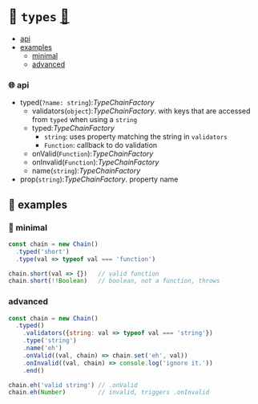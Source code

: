 # 🌊 `types` [🎼 ](https://github.com/fluents/chain-able/wiki/compose)

- [api](#-api)
- [examples](#-examples)
  - [minimal](#-minimal)
  - [advanced](#advanced)

### 🌐 api
- typed(`?name: string`):_TypeChainFactory_
  - validators(`object`):_TypeChainFactory_. with keys that are accessed from `typed` when using a `string`
  - typed:_TypeChainFactory_
    - `string`: uses property matching the string in `validators`
    - `Function`: callback to do validation
  - onValid(`Function`):_TypeChainFactory_
  - onInvalid(`Function`):_TypeChainFactory_
  - name(`string`):_TypeChainFactory_
- prop(`string`):_TypeChainFactory_.  property name


<!-- - intro
- src
- tests
- example
- more -->

## 📘 examples

### 👾 minimal

```js
const chain = new Chain()
  .typed('short')
  .type(val => typeof val === 'function')

chain.short(val => {})   // valid function
chain.short(!!Boolean)   // boolean, not a function, throws
```

### advanced
<!-- <details>
<summary>
  <span><code>👀  <u><code>code</code>  <a href="#">🔗</a></u></code></span>
</summary> -->

```js
const chain = new Chain()
  .typed()
    .validators({string: val => typeof val === 'string'})
    .type('string')
    .name('eh')
    .onValid((val, chain) => chain.set('eh', val))
    .onInvalid((val, chain) => console.log('ignore it.'))
    .end()

chain.eh('valid string') // .onValid
chain.eh(Number)         // invalid, triggers .onInvalid
```
<!-- </details> -->
